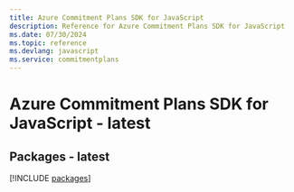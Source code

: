 ```yaml
---
title: Azure Commitment Plans SDK for JavaScript
description: Reference for Azure Commitment Plans SDK for JavaScript
ms.date: 07/30/2024
ms.topic: reference
ms.devlang: javascript
ms.service: commitmentplans
---
```

# Azure Commitment Plans SDK for JavaScript - latest
## Packages - latest
[!INCLUDE [packages](commitment-plans-index.md)]
